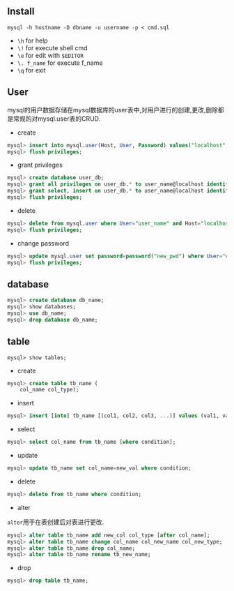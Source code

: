 ## Install

`mysql -h hostname -D dbname -u username -p < cmd.sql`

* `\h` for help
* `\!` for execute shell cmd
* `\e` for edit with `$EDITOR`
* `\. f_name` for execute f_name
* `\q` for exit

## User

mysql的用户数据存储在mysql数据库的user表中,对用户进行的创建,更改,删除都是常规的对mysql.user表的CRUD.

* create

```sql
mysql> insert into mysql.user(Host, User, Password) values("localhost", "user_name", password("user_pwd"));
mysql> flush privileges;
```

* grant privileges

```sql
mysql> create database user_db;
mysql> grant all privileges on user_db.* to user_name@localhost identified by "user_pwd";
mysql> grant select, insert on user_db.* to user_name@localhost identified by "user_pwd";
mysql> flush privileges;
```

* delete

```sql
mysql> delete from mysql.user where User="user_name" and Host="localhost";
mysql> flush privileges;
```

* change password

```sql
mysql> update mysql.user set password=password("new_pwd") where User="user_name" and Host="localhost";
mysql> flush privileges;
```

## database

```sql
mysql> create database db_name;
mysql> show databases;
mysql> use db_name;
mysql> drop database db_name;
```

## table

`mysql> show tables;`

* create

```sql
mysql> create table tb_name (
    col_name col_type);
```

* insert

```sql
mysql> insert [into] tb_name [(col1, col2, col3, ...)] values (val1, val2, val3, ...); 
```

* select

```sql
mysql> select col_name from tb_name [where condition];
```

* update

```sql
mysql> update tb_name set col_name=new_val where condition;
```

* delete

```sql
mysql> delete from tb_name where condition;
```

* alter

`alter`用于在表创建后对表进行更改.

```sql
mysql> alter table tb_name add new_col col_type [after col_name];
mysql> alter table tb_name change col_name col_new_name col_new_type;
mysql> alter table tb_name drop col_name;
mysql> alter table tb_name rename tb_new_name;
```

* drop

```sql
mysql> drop table tb_name;
```
